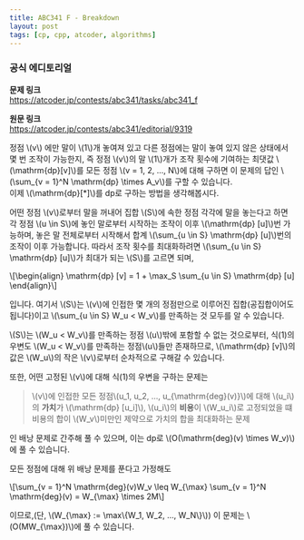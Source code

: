 ```yaml
---
title: ABC341 F - Breakdown
layout: post
tags: [cp, cpp, atcoder, algorithms]
---
```

### 공식 에디토리얼

**문제 링크**  
<https://atcoder.jp/contests/abc341/tasks/abc341_f>

**원문 링크**  
<https://atcoder.jp/contests/abc341/editorial/9319>

정점 \\(v\\) 에만 말이 \\(1\\)개 놓여져 있고 다른 정점에는 말이 놓여 있지 않은 상태에서 몇 번 조작이 가능한지, 즉 정점 \\(v\\)의 말 \\(1\\)개가 조작 횟수에 기여하는 최댓값 \\(\mathrm{dp}[v]\\)를 모든 정점 \\(v = 1, 2, ..., N\\)에 대해 구하면 이 문제의 답인 \\(\sum_{v = 1}^N \mathrm{dp} \times A_v\\)를 구할 수 있습니다.  
이제 \\(\mathrm{dp}[*]\\)를 dp로 구하는 방법을 생각해봅시다.

어떤 정점 \\(v\\)로부터 말을 꺼내어 집합 \\(S\\)에 속한 정점 각각에 말을 놓는다고 하면 각 정점 \\(u \in S\\)에 놓인 말로부터 시작하는 조작이 이후 \\(\mathrm{dp} [u]\\)번 가능하며, 놓은 말 전체로부터 시작해서 합계 \\(\sum_{u \in S} \mathrm{dp} [u]\\)번의 조작이 이후 가능합니다. 따라서 조작 횟수를 최대화하려면 \\(\sum_{u \in S} \mathrm{dp} [u]\\)가 최대가 되는 \\(S\\)를 고르면 되며,

\\[\begin{align} \mathrm{dp} [v] = 1 + \max_S \sum_{u \in S} \mathrm{dp} [u] \end{align}\\]

입니다. 여기서 \\(S\\)는 \\(v\\)에 인접한 몇 개의 정점만으로 이루어진 집합(공집합이어도 됩니다)이고 \\(\sum_{u \in S} W_u < W_v\\)를 만족하는 것 모두를 알 수 있습니다.

\\(S\\)는 \\(W_u < W_v\\)를 만족하는 정점 \\(u\\)밖에 포함할 수 없는 것으로부터, 식(1)의 우변도 \\(W_u < W_v\\)를 만족하는 정점\\(u\\)들만 존재하므로, \\(\mathrm{dp} [v]\\)의 값은 \\(W_u\\)의 작은 \\(v\\)로부터 순차적으로 구해갈 수 있습니다.

또한, 어떤 고정된 \\(v\\)에 대해 식(1)의 우변을 구하는 문제는

> \\(v\\)에 인접한 모든 정점\\(u_1, u_2, ..., u_{\mathrm{deg}(v)}\\)에 대해 \\(u_i\\)의 **가치**가 \\(\mathrm{dp} [u_i]\\), \\(u_i\\)의 **비용**이 \\(W_u_i\\)로 고정되었을 떄   
> 비용의 합이 \\(W_v\\)미만인 제약으로 가치의 합을 최대화하는 문제

인 배낭 문제로 간주해 풀 수 있으며, 이는 dp로 \\(O(\mathrm{deg}(v) \times W_v)\\)에 풀 수 있습니다.

모든 정점에 대해 위 배낭 문제를 푼다고 가정해도

\\[\sum_{v = 1}^N \mathrm{deg}(v)W_v \leq W_{\max} \sum_{v = 1}^N \mathrm{deg}(v) = W_{\max} \times 2M\\]

이므로,(단, \\(W_{\max} := \max\\{W_1, W_2, ..., W_N\\}\\)) 이 문제는 \\(O(MW_{\max})\\)에 풀 수 있습니다.